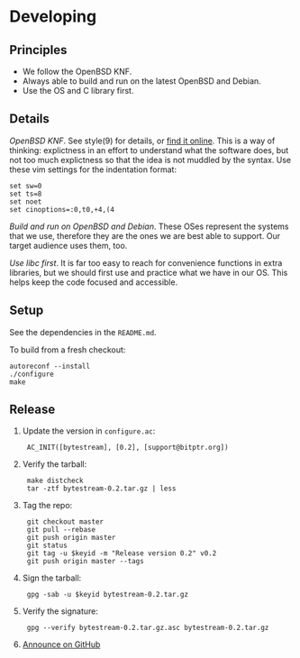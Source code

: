 Developing
==========

Principles
----------

- We follow the OpenBSD KNF.
- Always able to build and run on the latest OpenBSD and Debian.
- Use the OS and C library first.

Details
-------

*OpenBSD KNF*. See style(9) for details, or [find it online][openbsd-knf]. This
is a way of thinking: explictness in an effort to understand what the software
does, but not too much explictness so that the idea is not muddled by the
syntax. Use these vim settings for the indentation format:

    set sw=0
    set ts=8
    set noet
    set cinoptions=:0,t0,+4,(4

[openbsd-knf]: http://www.openbsd.org/cgi-bin/man.cgi/OpenBSD-current/man9/style.9

*Build and run on OpenBSD and Debian*. These OSes represent the systems that we
use, therefore they are the ones we are best able to support. Our target
audience uses them, too.

*Use libc first*. It is far too easy to reach for convenience functions in
extra libraries, but we should first use and practice what we have in our OS.
This helps keep the code focused and accessible.

Setup
-----

See the dependencies in the `README.md`.

To build from a fresh checkout:

    autoreconf --install
    ./configure
    make

Release
-------

1. Update the version in `configure.ac`:

        AC_INIT([bytestream], [0.2], [support@bitptr.org])

2. Verify the tarball:

        make distcheck
        tar -ztf bytestream-0.2.tar.gz | less

3. Tag the repo:

        git checkout master
        git pull --rebase
        git push origin master
        git status
        git tag -u $keyid -m "Release version 0.2" v0.2
        git push origin master --tags

4. Sign the tarball:

        gpg -sab -u $keyid bytestream-0.2.tar.gz

5. Verify the signature:

        gpg --verify bytestream-0.2.tar.gz.asc bytestream-0.2.tar.gz

6. [Announce on GitHub][announce]

[announce]: https://github.com/bitptr/bytestream/releases/new
